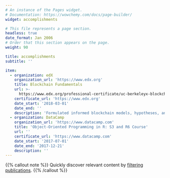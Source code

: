 ```yaml
---
# An instance of the Pages widget.
# Documentation: https://wowchemy.com/docs/page-builder/
widget: accomplishments

# This file represents a page section.
headless: true
date_format: Jan 2006
# Order that this section appears on the page.
weight: 90

title: accomplishments
subtitle: ''

item:
  - organization: edX
    organization_url: 'https://www.edx.org'
    title: Blockchain Fundamentals
    url: >-
      https://www.edx.org/professional-certificate/uc-berkeleyx-blockchain-fundamentals
    certificate_url: 'https://www.edx.org'
    date_start: '2018-03-01'
    date_end: ''
    description: 'Formulated informed blockchain models, hypotheses, and use cases.'
  - organization: DataCamp
    organization_url: 'https://www.datacamp.com'
    title: 'Object-Oriented Programming in R: S3 and R6 Course'
    url: ''
    certificate_url: 'https://www.datacamp.com'
    date_start: '2017-07-01'
    date_end: '2017-12-21'
    description: ''
---
```


{{% callout note %}}
Quickly discover relevant content by [filtering publications](./publication/).
{{% /callout %}}
